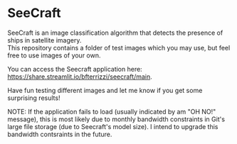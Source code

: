# SeeCraft

SeeCraft is an image classification algorithm that detects the presence of ships in satellite imagery.   
This repository contains a folder of test images which you may use, but feel free to use images of your own.    
   
You can access the Seecraft application here: https://share.streamlit.io/bfterrizzi/seecraft/main.
   
Have fun testing different images and let me know if you get some surprising results!   
   
NOTE: If the application fails to load (usually indicated by am "OH NO!" message), this is most likely due to monthly bandwidth constraints in Git's large file storage (due to Seecraft's model size). I intend to upgrade this bandwidth contsraints in the future. 

